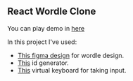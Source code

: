 ## React Wordle Clone 

You can play demo in [here](https://recepbayraktar.github.io/react-wordle-clone/)

In this project I've used:
- [This figma design](https://www.figma.com/file/zryVWC841UkT7N4sEyDHqn/Share-Your-Wordle-Grid-(Community)?node-id=7%3A452) for wordle design.
- [This](https://www.npmjs.com/package/nanoid) id generator.
- [This](https://www.npmjs.com/package/simple-keyboard) virtual keyboard for taking input.
